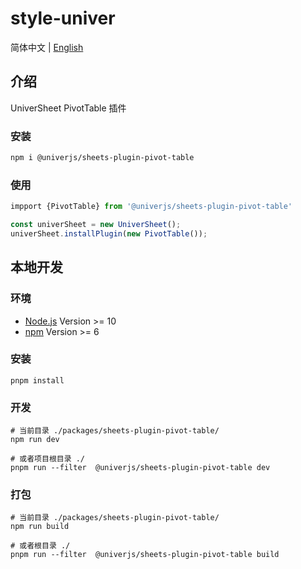 # style-univer

简体中文 | [English](./README.md)

## 介绍

UniverSheet PivotTable 插件

### 安装

```bash
npm i @univerjs/sheets-plugin-pivot-table
```

### 使用

```js
impport {PivotTable} from '@univerjs/sheets-plugin-pivot-table'

const univerSheet = new UniverSheet();
univerSheet.installPlugin(new PivotTable());
```

## 本地开发

### 环境

-   [Node.js](https://nodejs.org/en/) Version >= 10
-   [npm](https://www.npmjs.com/) Version >= 6

### 安装

```
pnpm install
```

### 开发

```
# 当前目录 ./packages/sheets-plugin-pivot-table/
npm run dev

# 或者项目根目录 ./
pnpm run --filter  @univerjs/sheets-plugin-pivot-table dev
```

### 打包

```
# 当前目录 ./packages/sheets-plugin-pivot-table/
npm run build

# 或者根目录 ./
pnpm run --filter  @univerjs/sheets-plugin-pivot-table build
```
